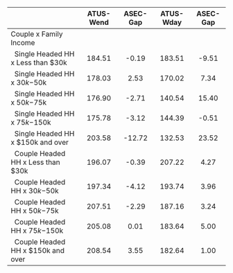 
|                      |    ATUS-Wend |     ASEC-Gap |    ATUS-Wday |     ASEC-Gap |
| -------------------- | :----------: | :----------: | :----------: | :----------: |
| Couple x Family Income |              |              |              |              |
| &nbsp;&nbsp;Single Headed HH x Less than $30k |       184.51 |        -0.19 |       183.51 |        -9.51 |
| &nbsp;&nbsp;Single Headed HH x $30k-$50k |       178.03 |         2.53 |       170.02 |         7.34 |
| &nbsp;&nbsp;Single Headed HH x $50k-$75k |       176.90 |        -2.71 |       140.54 |        15.40 |
| &nbsp;&nbsp;Single Headed HH x $75k-$150k |       175.78 |        -3.12 |       144.39 |        -0.51 |
| &nbsp;&nbsp;Single Headed HH x $150k and over |       203.58 |       -12.72 |       132.53 |        23.52 |
| &nbsp;&nbsp;Couple Headed HH x Less than $30k |       196.07 |        -0.39 |       207.22 |         4.27 |
| &nbsp;&nbsp;Couple Headed HH x $30k-$50k |       197.34 |        -4.12 |       193.74 |         3.96 |
| &nbsp;&nbsp;Couple Headed HH x $50k-$75k |       207.51 |        -2.29 |       187.16 |         3.24 |
| &nbsp;&nbsp;Couple Headed HH x $75k-$150k |       205.08 |         0.01 |       183.64 |         5.00 |
| &nbsp;&nbsp;Couple Headed HH x $150k and over |       208.54 |         3.55 |       182.64 |         1.00 |


